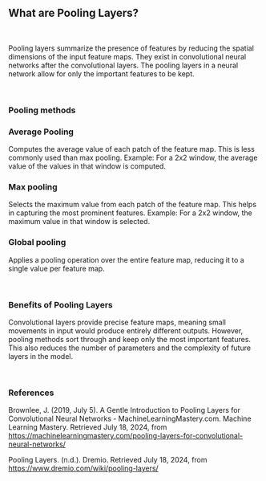 ## **What are Pooling Layers?**

<br>

Pooling layers summarize the presence of features by reducing the spatial dimensions of the input feature maps. They exist in convolutional neural networks after the convolutional layers. The pooling layers in a neural network allow for only the important features to be kept. 

<br>

### **Pooling methods**

### Average Pooling
Computes the average value of each patch of the feature map. This is less commonly used than max pooling.
Example: For a 2x2 window, the average value of the values in that window is computed.
### Max pooling
Selects the maximum value from each patch of the feature map. This helps in capturing the most prominent features.
Example: For a 2x2 window, the maximum value in that window is selected.
### Global pooling
Applies a pooling operation over the entire feature map, reducing it to a single value per feature map.
<!-- ![Image1](/static/articleimages/activation_functions/image1) -->

<br>

### **Benefits of Pooling Layers**
Convolutional layers provide precise feature maps, meaning small movements in input would produce entirely different outputs. However, pooling methods sort through and keep only the most important features. This also reduces the number of parameters and the complexity of future layers in the model. 

<br>

### **References**
Brownlee, J. (2019, July 5). A Gentle Introduction to Pooling Layers for Convolutional Neural Networks - MachineLearningMastery.com. Machine Learning Mastery. Retrieved July 18, 2024, from https://machinelearningmastery.com/pooling-layers-for-convolutional-neural-networks/

Pooling Layers. (n.d.). Dremio. Retrieved July 18, 2024, from https://www.dremio.com/wiki/pooling-layers/






